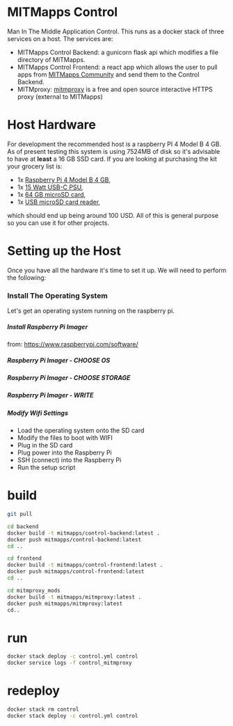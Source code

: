 # MITMapps Control
Man In The Middle Application Control. This runs as a docker stack of three services on a host.
The services are:
- MITMapps Control Backend: a gunicorn flask api which modifies a file directory of MITMapps. 
- MITMapps Control Frontend: a react app which allows the user to pull apps from [MITMapps Community](https://mitmapps.ca)
and send them to the Control Backend. 
- MITMproxy: [mitmproxy](https://mitmproxy.org) is a free and open source interactive HTTPS proxy (external to MITMapps) 

# Host Hardware
For development the recommended host is a raspberry PI 4 Model B 4 GB. As of present testing this system is using
7524MB of disk so it's advisable to have at **least** a 16 GB SSD card. If you are looking at purchasing the kit your 
grocery list is:
- 1x [Raspberry Pi 4 Model B 4 GB](https://www.sparkfun.com/products/15446?src=raspberrypi),
- 1x [15 Watt USB-C PSU](https://www.sparkfun.com/products/15448),
- 1x [64 GB microSD card](https://www.amazon.com/SAMSUNG-Adapter-microSDXC-MB-ME64KA-AM/dp/B09B1F9L52/ref=sr_1_5?keywords=micro+sd&qid=1647272215&sr=8-5),
- 1x [USB microSD card reader](https://www.amazon.com/SanDisk-MobileMate-microSD-Card-Reader/dp/B07G5JV2B5/ref=sr_1_3?keywords=micro+sd+reader+usb&qid=1647272249&sprefix=micro+sd+read%2Caps%2C127&sr=8-3),

which should end up being around 100 USD. All of this is general purpose so you can use it for other projects. 

# Setting up the  Host
Once you have all the hardware it's time to set it up. We will need to perform the following:

### Install The Operating System
Let's get an operating system running on the raspberry pi.
##### Install Raspberry Pi Imager
from: https://www.raspberrypi.com/software/
##### Raspberry Pi Imager - CHOOSE OS

##### Raspberry Pi Imager - CHOOSE STORAGE

##### Raspberry Pi Imager - WRITE

##### Modify Wifi Settings

- Load the operating system onto the SD card
- Modify the files to boot with WIFI
- Plug in the SD card
- Plug power into the Raspberry Pi
- SSH (connect) into the Raspberry Pi
- Run the setup script

# build 
```bash
git pull

cd backend 
docker build -t mitmapps/control-backend:latest .
docker push mitmapps/control-backend:latest
cd ..

cd frontend 
docker build -t mitmapps/control-frontend:latest .
docker push mitmapps/control-frontend:latest
cd ..

cd mitmproxy_mods
docker build -t mitmapps/mitmproxy:latest .
docker push mitmapps/mitmproxy:latest
cd..
```

# run
```bash
docker stack deploy -c control.yml control
docker service logs -f control_mitmproxy
```

# redeploy
```bash
docker stack rm control
docker stack deploy -c control.yml control
```
